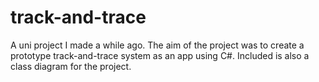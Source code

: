 # track-and-trace
A uni project I made a while ago. The aim of the project was to create a prototype track-and-trace system as an app using C#. Included is also a class diagram for the project.
